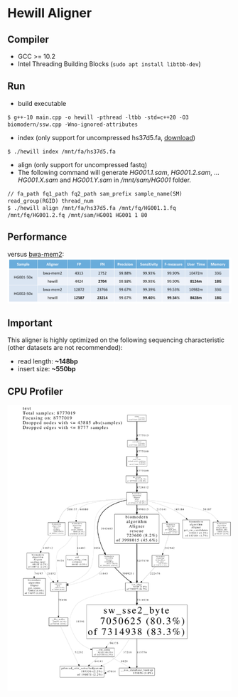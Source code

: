 # Hewill Aligner
## Compiler
- GCC >= 10.2
- Intel Threading Building Blocks (`sudo apt install libtbb-dev`)

## Run
- build executable
```
$ g++-10 main.cpp -o hewill -pthread -ltbb -std=c++20 -O3 biomodern/ssw.cpp -Wno-ignored-attributes
```
- index (only support for uncompressed hs37d5.fa, [download])
```
$ ./hewill index /mnt/fa/hs37d5.fa
```
- align (only support for uncompressed fastq)
- The following command will generate *HG001.1.sam*, *HG001.2.sam*, ... *HG001.X.sam* and *HG001.Y.sam* in */mnt/sam/HG001* folder.
```
// fa_path fq1_path fq2_path sam_prefix sample_name(SM) read_group(RGID) thread_num
$ ./hewill align /mnt/fa/hs37d5.fa /mnt/fq/HG001.1.fq /mnt/fq/HG001.2.fq /mnt/sam/HG001 HG001 1 80
```

## Performance
versus [bwa-mem2]:
<img src="https://raw.githubusercontent.com/hewillk/aligner/master/performance.png" />

## Important
This aligner is highly optimized on the following sequencing characteristic (other datasets are not recommended):
- read length: **~148bp**
- insert size: **~550bp**

[bwa-mem2]: https://github.com/bwa-mem2/bwa-mem2
[download]: https://ftp-trace.ncbi.nlm.nih.gov/1000genomes/ftp/technical/reference/phase2_reference_assembly_sequence/hs37d5.fa.gz

## CPU Profiler
<img src="https://raw.githubusercontent.com/hewillk/aligner/master/cpu_profiler.pdf" />
